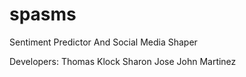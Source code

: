 # spasms
Sentiment Predictor And Social Media Shaper

Developers:
Thomas Klock
Sharon Jose
John Martinez
